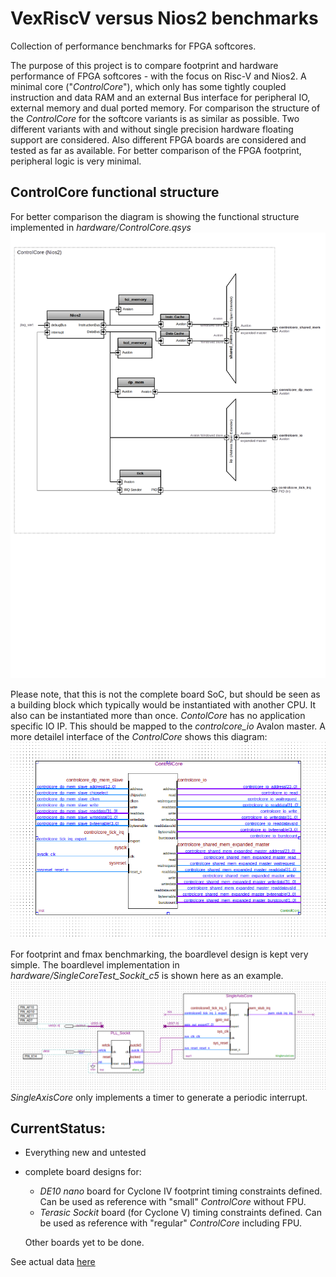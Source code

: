 # VexRiscV versus Nios2 benchmarks

Collection of performance benchmarks for FPGA softcores.

The purpose of this project is to compare footprint and hardware performance of FPGA softcores - with the focus on Risc-V and Nios2. A minimal core ("*ControlCore*"), which only has some tightly coupled instruction and data RAM and an external Bus interface for peripheral IO, external memory and dual ported memory. For comparison the structure of the *ControlCore* for the softcore variants is as similar as possible. Two different variants with and without single precision hardware floating support are considered. Also different FPGA boards are considered and tested as far as available. For better comparison of the FPGA footprint, peripheral logic is very minimal.

## ControlCore functional structure

For better comparison the diagram is showing the functional structure implemented in *hardware/ControlCore.qsys* 
![Alt text](img/ControlCore_nios2.png?raw=true "")

Please note, that this is not the complete board SoC, but should be seen as a building block which typically would be instantiated with another CPU. It also can be instantiated more than once. *ContolCore* has no application specific IO IP. This should be mapped to the *controlcore_io* Avalon master. A more detailel interface of the *ControlCore* shows this diagram:
![Alt text](img/ControlCore.png?raw=true "")

For footprint and fmax benchmarking, the boardlevel design is kept very simple. The boardlevel implementation in *hardware/SingleCoreTest_Sockit_c5* is shown here as an example.
![Alt text](img/Toplevel_Sockit.png?raw=true "")
*SingleAxisCore* only implements a timer to generate a periodic interrupt.


## CurrentStatus:

* Everything new and untested
* complete board designs for:
  - *DE10 nano* board for Cyclone IV footprint timing constraints defined. Can be used as reference with "small" *ControlCore* without FPU.
  - *Terasic Sockit* board (for Cyclone V) timing constraints defined. Can be used as reference with "regular" *ControlCore* including FPU.
  
  Other boards yet to be done.

See actual data [here](nios2footprints.md)

